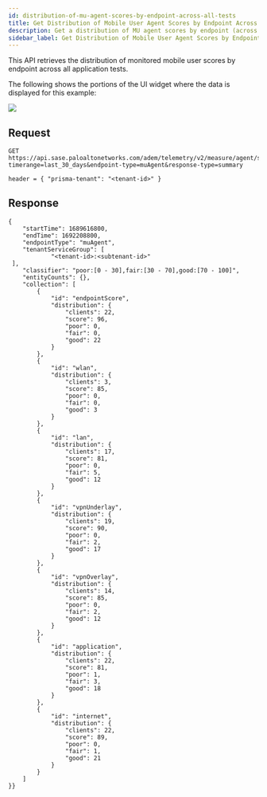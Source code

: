 ```yaml
---
id: distribution-of-mu-agent-scores-by-endpoint-across-all-tests
title: Get Distribution of Mobile User Agent Scores by Endpoint Across All Tests
description: Get a distribution of MU agent scores by endpoint (across all tests)
sidebar_label: Get Distribution of Mobile User Agent Scores by Endpoint Across All Tests
---
```


This API retrieves the distribution of monitored mobile user scores by endpoint across all application tests.

The following shows the portions of the UI widget where the data is displayed for this example:

![](/sase/img/adem/DOCS-3757-distribution-of-mu-agent-scores-by-endpoint.png)


## Request

    GET https://api.sase.paloaltonetworks.com/adem/telemetry/v2/measure/agent/score?timerange=last_30_days&endpoint-type=muAgent&response-type=summary
     
    header = { "prisma-tenant": "<tenant-id>" }


## Response

    {
        "startTime": 1689616800,
        "endTime": 1692208800,
        "endpointType": "muAgent",
        "tenantServiceGroup": [
                "<tenant-id>:<subtenant-id>"   
     ],
        "classifier": "poor:[0 - 30],fair:[30 - 70],good:[70 - 100]",
        "entityCounts": {},
        "collection": [
            {
                "id": "endpointScore",
                "distribution": {
                    "clients": 22,
                    "score": 96,
                    "poor": 0,
                    "fair": 0,
                    "good": 22
                }
            },
            {
                "id": "wlan",
                "distribution": {
                    "clients": 3,
                    "score": 85,
                    "poor": 0,
                    "fair": 0,
                    "good": 3
                }
            },
            {
                "id": "lan",
                "distribution": {
                    "clients": 17,
                    "score": 81,
                    "poor": 0,
                    "fair": 5,
                    "good": 12
                }
            },
            {
                "id": "vpnUnderlay",
                "distribution": {
                    "clients": 19,
                    "score": 90,
                    "poor": 0,
                    "fair": 2,
                    "good": 17
                }
            },
            {
                "id": "vpnOverlay",
                "distribution": {
                    "clients": 14,
                    "score": 85,
                    "poor": 0,
                    "fair": 2,
                    "good": 12
                }
            },
            {
                "id": "application",
                "distribution": {
                    "clients": 22,
                    "score": 81,
                    "poor": 1,
                    "fair": 3,
                    "good": 18
                }
            },
            {
                "id": "internet",
                "distribution": {
                    "clients": 22,
                    "score": 89,
                    "poor": 0,
                    "fair": 1,
                    "good": 21
                }
            }
        ]
    }}

